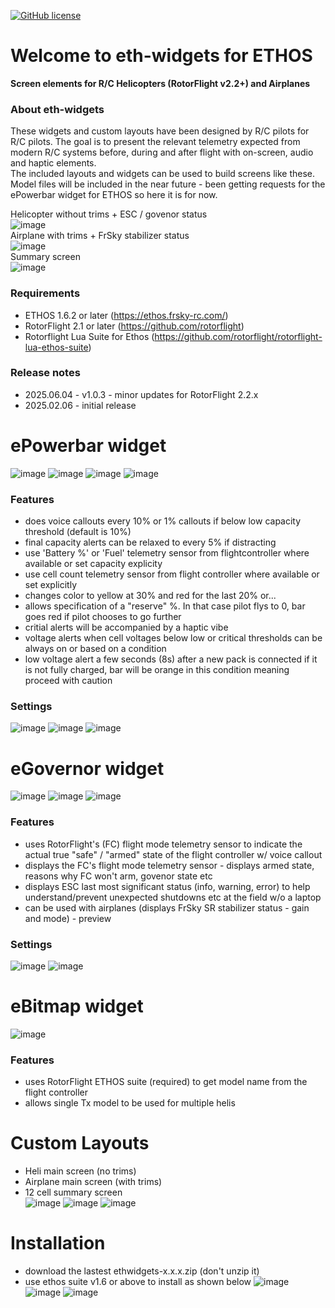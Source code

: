 [![GitHub license](https://img.shields.io/github/license/bob01/etxwidgets)](https://github.com/bob01/etxwidgets/main/LICENSE)


# Welcome to eth-widgets for ETHOS
**Screen elements for R/C Helicopters (RotorFlight v2.2+) and Airplanes**


### About eth-widgets
These widgets and custom layouts have been designed by R/C pilots for R/C pilots.
The goal is to present the relevant telemetry expected from modern R/C systems before, during and after flight with on-screen, audio and haptic elements.<br>
The included layouts and widgets can be used to build screens like these.<br>
Model files will be included in the near future - been getting requests for the ePowerbar widget for ETHOS so here it is for now.

Helicopter without trims + ESC / govenor status<br>
![image](https://github.com/user-attachments/assets/a4e75a19-f6ef-4d7a-89b2-4faea78944d9)<br>
Airplane with trims + FrSky stabilizer status<br>
![image](https://github.com/user-attachments/assets/cf094ddd-0307-42f7-83fb-123e5f167f75)<br>
Summary screen<br>
![image](https://github.com/user-attachments/assets/799cb8b8-97e2-4b6d-9030-60f81d628cdd)<br>

### Requirements
- ETHOS 1.6.2 or later (https://ethos.frsky-rc.com/)
- RotorFlight 2.1 or later (https://github.com/rotorflight)
- Rotorflight Lua Suite for Ethos (https://github.com/rotorflight/rotorflight-lua-ethos-suite)

### Release notes
- 2025.06.04 - v1.0.3 - minor updates for RotorFlight 2.2.x
- 2025.02.06 - initial release


# ePowerbar widget
![image](https://github.com/user-attachments/assets/2437e345-9da1-4442-8c6f-a43d43875b52)
![image](https://github.com/user-attachments/assets/4c5aaa3b-3ba9-4e2e-a45b-b61b04e63e4f)
![image](https://github.com/user-attachments/assets/30124be1-ad9e-4462-bdab-246ac1048a00)
![image](https://github.com/user-attachments/assets/ffad7df1-ab40-4303-ade2-8f260078dbbb)

### Features
- does voice callouts every 10% or 1% callouts if below low capacity threshold (default is 10%)
- final capacity alerts can be relaxed to every 5% if distracting
- use 'Battery %' or 'Fuel' telemetry sensor from flightcontroller where available or set capacity explicity
- use cell count telemetry sensor from flight controller where available or set explicitly
- changes color to yellow at 30% and red for the last 20% or...
- allows specification of a "reserve" %. In that case pilot flys to 0, bar goes red if pilot chooses to go further
- critial alerts will be accompanied by a haptic vibe
- voltage alerts when cell voltages below low or critical thresholds can be always on or based on a condition
- low voltage alert a few seconds (8s) after a new pack is connected if it is not fully charged, bar will be orange in this condition meaning proceed with caution

### Settings
![image](https://github.com/user-attachments/assets/2f49aa7b-116e-4d1e-ad78-8a28c4bd4f5f)
![image](https://github.com/user-attachments/assets/9d9c0b0c-3cc7-4c79-9d4d-1d6eb6f57dd1)
![image](https://github.com/user-attachments/assets/121a3d93-cb42-4230-8326-8ad5099abb5b)


# eGovernor widget
![image](https://github.com/user-attachments/assets/eb71ebbd-2f91-4f79-ba94-80c9d7a3831f)
![image](https://github.com/user-attachments/assets/681b1763-7c65-4119-8b77-e6772a0fcb84)
![image](https://github.com/user-attachments/assets/1abd754f-ff99-4272-9896-a17f48fc1b19)

### Features
- uses RotorFlight's (FC) flight mode telemetry sensor to indicate the actual true "safe" / "armed" state of the flight controller w/ voice callout
- displays the FC's flight mode telemetry sensor - displays armed state, reasons why FC won't arm, govenor state etc
- displays ESC last most significant status (info, warning, error) to help understand/prevent unexpected shutdowns etc at the field w/o a laptop
- can be used with airplanes (displays FrSky SR stabilizer status - gain and mode) - preview

### Settings
![image](https://github.com/user-attachments/assets/aa46cb99-8f5a-4300-9fed-29326d6ebf50)
![image](https://github.com/user-attachments/assets/473fba76-081d-47e1-aee5-3572a42d8137)


# eBitmap widget
![image](https://github.com/user-attachments/assets/591fb44e-7c38-45f7-9086-a0515c5b5111)

### Features
- uses RotorFlight ETHOS suite (required) to get model name from the flight controller
- allows single Tx model to be used for multiple helis


# Custom Layouts
- Heli main screen (no trims)
- Airplane main screen (with trims)
- 12 cell summary screen<br>
![image](https://github.com/user-attachments/assets/63b4e708-538d-4832-a148-6e32e89a688c)
![image](https://github.com/user-attachments/assets/b49d8fe4-b634-454b-8050-9f6127f3a36f)
![image](https://github.com/user-attachments/assets/113d04a2-3c4f-42c4-bd4d-61b1ea817d27)

  

# Installation
- download the lastest ethwidgets-x.x.x.zip (don't unzip it)
- use ethos suite v1.6 or above to install as shown below
  ![image](https://github.com/user-attachments/assets/4cfe5fd0-31ba-4e1e-a99d-0aa8a3a586d9)
  ![image](https://github.com/user-attachments/assets/286529d9-66e3-4e4a-bddf-711235a44eed)
  ![image](https://github.com/user-attachments/assets/df9e7f43-d1e2-4067-b1a3-2ff4eca6b839)
